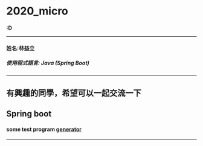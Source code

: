 # 2020_micro

**:D**

---
#### 姓名:林益立

##### 使用程式語言: Java (Spring Boot)

---
有興趣的同學，希望可以一起交流一下
---

## Spring boot
#### some test program [generator](https://github.com/LiyLinL/JavaWork/tree/master/generator)
---
